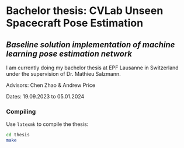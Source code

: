 # Bachelor thesis: CVLab Unseen Spacecraft Pose Estimation

## *Baseline solution implementation of machine learning pose estimation network*

I am currently doing my bachelor thesis at EPF Lausanne in Switzerland under the supervision of Dr. Mathieu Salzmann.

Advisors: Chen Zhao & Andrew Price

Dates: 19.09.2023 to 05.01.2024

### Compiling

Use `latexmk` to compile the thesis:
```sh
cd thesis
make
```
